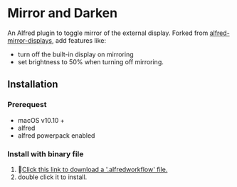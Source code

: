 # Mirror and Darken

An Alfred plugin to toggle mirror of the external display. Forked from [alfred-mirror-displays](https://github.com/importre/alfred-mirror-displays), add features like:

- turn off the built-in display on mirroring
- set brightness to 50% when turning off mirroring.

## Installation

### Prerequest

- macOS v10.10 +
- alfred
- alfred powerpack enabled

### Install with binary file

1. [Click this link to download a '.alfredworkflow' file.](https://github.com/IOriens/alfred-mirror-and-darken/releases)
2. double click it to install.
